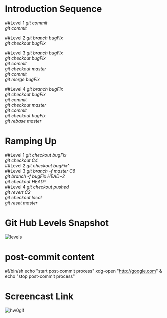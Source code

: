 # Introduction Sequence
##Level 1
 *git commit*  
 *git commit*

##Level 2
 *git branch bugFix*  
 *git checkout bugFix*

##Level 3
 *git branch bugFix*  
 *git checkout bugFix*  
 *git commit*  
 *git checkout master*  
 *git commit*  
 *git merge bugFix*  

##Level 4
 *git branch bugFix*  
 *git checkout bugFix*  
 *git commit*  
 *git checkout master*  
 *git commit*  
 *git checkout bugFix*  
 *git rebase master*  

# Ramping Up
##Level 1
 *git checkout bugFix*  
 *git checkout C4*  
##Level 2
 *git checkout bugFix^*  
##Level 3
 *git branch -f master C6*  
 *git branch -f bugFix HEAD~2*  
 *git checkout HEAD^*  
##Level 4
 *git checkout pushed*  
 *git revert C2*  
 *git checkout local*  
 *git reset master*  
 
# Git Hub Levels Snapshot
![levels](https://cloud.githubusercontent.com/assets/8634231/9722703/1e066f82-5580-11e5-9c0c-858df50b9f65.PNG)

# post-commit content
#!/bin/sh
echo "start post-commit process"
xdg-open "http://google.com" &
echo "stop post-commit process"

# Screencast Link
![hw0gif](https://cloud.githubusercontent.com/assets/8634231/9723046/3a29fd8a-5587-11e5-9086-b314def1a2aa.gif)
